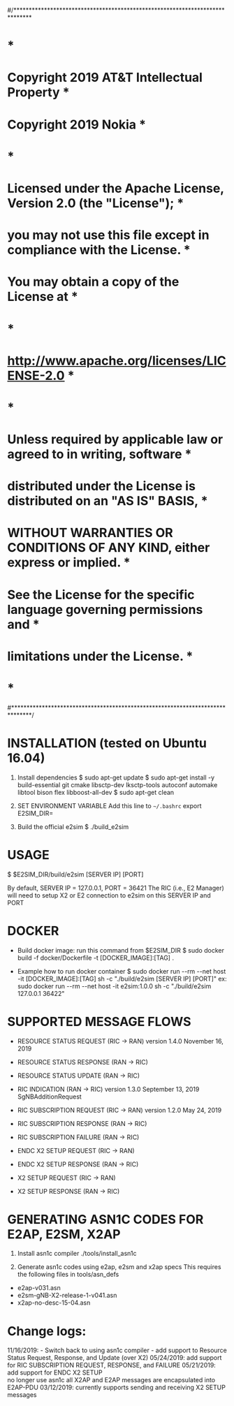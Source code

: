 #/*****************************************************************************
#                                                                            *
# Copyright 2019 AT&T Intellectual Property                                  *
# Copyright 2019 Nokia                                                       *
#                                                                            *
# Licensed under the Apache License, Version 2.0 (the "License");            *
# you may not use this file except in compliance with the License.           *
# You may obtain a copy of the License at                                    *
#                                                                            *
#      http://www.apache.org/licenses/LICENSE-2.0                            *
#                                                                            *
# Unless required by applicable law or agreed to in writing, software        *
# distributed under the License is distributed on an "AS IS" BASIS,          *
# WITHOUT WARRANTIES OR CONDITIONS OF ANY KIND, either express or implied.   *
# See the License for the specific language governing permissions and        *
# limitations under the License.                                             *
#                                                                            *
#******************************************************************************/


# INSTALLATION (tested on Ubuntu 16.04)
  1. Install dependencies
    $ sudo apt-get update
    $ sudo apt-get install -y
        build-essential
        git
        cmake
        libsctp-dev
        lksctp-tools
        autoconf
        automake
        libtool
        bison
        flex
        libboost-all-dev
    $ sudo apt-get clean

  2. SET ENVIRONMENT VARIABLE
    Add this line to `~/.bashrc`
      export E2SIM_DIR=<your e2sim directory>

  3. Build the official e2sim
    $ ./build_e2sim

# USAGE
  $  $E2SIM_DIR/build/e2sim [SERVER IP] [PORT]

  By default, SERVER IP = 127.0.0.1, PORT = 36421
  The RIC (i.e., E2 Manager) will need to setup X2 or E2 connection to e2sim on
  this SERVER IP and PORT

# DOCKER
  * Build docker image: run this command from $E2SIM_DIR
  $ sudo docker build -f docker/Dockerfile -t [DOCKER_IMAGE]:[TAG] .

  * Example how to run docker container
  $ sudo docker run --rm --net host -it [DOCKER_IMAGE]:[TAG] sh -c "./build/e2sim [SERVER IP] [PORT]"
  ex: sudo docker run --rm --net host -it e2sim:1.0.0 sh -c "./build/e2sim 127.0.0.1 36422"

# SUPPORTED MESSAGE FLOWS
- RESOURCE STATUS REQUEST   (RIC -> RAN)    version 1.4.0   November 16, 2019
- RESOURCE STATUS RESPONSE  (RAN -> RIC)
- RESOURCE STATUS UPDATE    (RAN -> RIC)      

- RIC INDICATION            (RAN -> RIC)    version 1.3.0   September 13, 2019
    SgNBAdditionRequest

- RIC SUBSCRIPTION REQUEST  (RIC -> RAN)    version 1.2.0   May 24, 2019
- RIC SUBSCRIPTION RESPONSE (RAN -> RIC)
- RIC SUBSCRIPTION FAILURE  (RAN -> RIC)

- ENDC X2 SETUP REQUEST     (RIC -> RAN)
- ENDC X2 SETUP RESPONSE    (RAN -> RIC)

- X2 SETUP REQUEST          (RIC -> RAN)
- X2 SETUP RESPONSE         (RAN -> RIC)

# GENERATING ASN1C CODES FOR E2AP, E2SM, X2AP
 1. Install asn1c compiler
 ./tools/install_asn1c

 2. Generate asn1c codes using e2ap, e2sm and x2ap specs
 This requires the following files in tools/asn_defs
  - e2ap-v031.asn
  - e2sm-gNB-X2-release-1-v041.asn
  - x2ap-no-desc-15-04.asn

# Change logs:
  11/16/2019: - Switch back to using asn1c compiler
              - add support to Resource Status Request, Response, and Update (over X2)
  05/24/2019: add support for RIC SUBSCRIPTION REQUEST, RESPONSE, and FAILURE
  05/21/2019: add support for ENDC X2 SETUP   
              no longer use asn1c
              all X2AP and E2AP messages are encapsulated into E2AP-PDU
  03/12/2019: currently supports sending and receiving X2 SETUP messages
